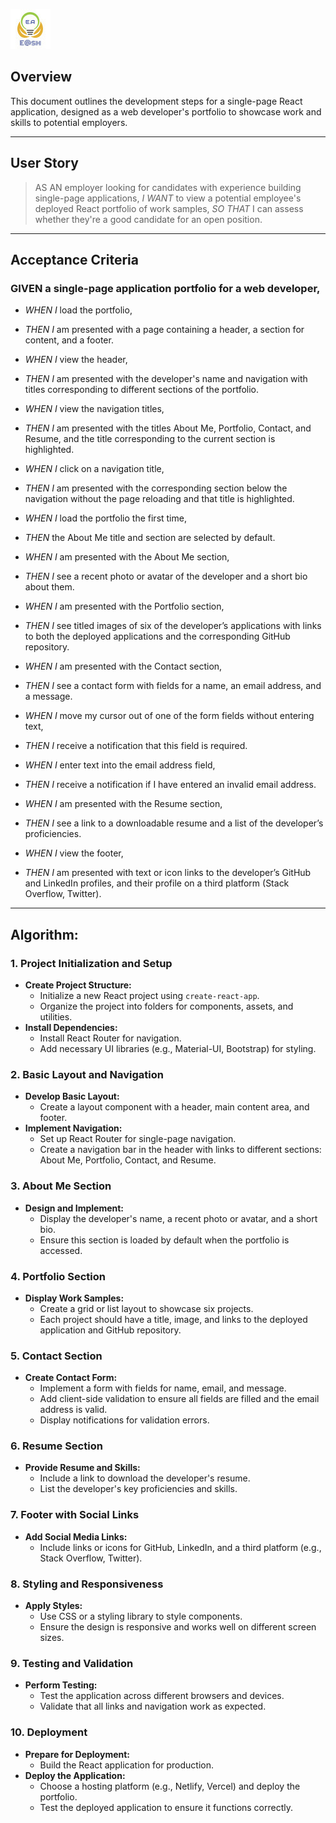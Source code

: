 ![Ehsan@sh](../../public/Favicon.ico)

## Overview
This document outlines the development steps for a single-page React application, designed as a web developer's portfolio to showcase work and skills to potential employers.

---

## User Story

>AS AN employer looking for candidates with experience building single-page applications,
>*I WANT* to view a potential employee's deployed React portfolio of work samples,
>*SO THAT* I can assess whether they're a good candidate for an open position.

---

## Acceptance Criteria

### GIVEN a single-page application portfolio for a web developer,

- *WHEN I* load the portfolio,
- *THEN I* am presented with a page containing a header, a section for content, and a footer.

- *WHEN I* view the header,
- *THEN I* am presented with the developer's name and navigation with titles corresponding to different sections of the portfolio.

- *WHEN I* view the navigation titles,
- *THEN I* am presented with the titles About Me, Portfolio, Contact, and Resume, and the title corresponding to the current section is highlighted.

- *WHEN I* click on a navigation title,
- *THEN I* am presented with the corresponding section below the navigation without the page reloading and that title is highlighted.

- *WHEN I* load the portfolio the first time,
- *THEN* the About Me title and section are selected by default.

- *WHEN I* am presented with the About Me section,
- *THEN I* see a recent photo or avatar of the developer and a short bio about them.

- *WHEN I* am presented with the Portfolio section,
- *THEN I* see titled images of six of the developer’s applications with links to both the deployed applications and the corresponding GitHub repository.

- *WHEN I* am presented with the Contact section,
- *THEN I* see a contact form with fields for a name, an email address, and a message.

- *WHEN I* move my cursor out of one of the form fields without entering text,
- *THEN I* receive a notification that this field is required.

- *WHEN I* enter text into the email address field,
- *THEN I* receive a notification if I have entered an invalid email address.

- *WHEN I* am presented with the Resume section,
- *THEN I* see a link to a downloadable resume and a list of the developer’s proficiencies.

- *WHEN I* view the footer,
- *THEN I* am presented with text or icon links to the developer’s GitHub and LinkedIn profiles, and their profile on a third platform (Stack Overflow, Twitter). 

---

## Algorithm:

### 1. Project Initialization and Setup
- **Create Project Structure:**
  - Initialize a new React project using `create-react-app`.
  - Organize the project into folders for components, assets, and utilities.
- **Install Dependencies:**
  - Install React Router for navigation.
  - Add necessary UI libraries (e.g., Material-UI, Bootstrap) for styling.

### 2. Basic Layout and Navigation
- **Develop Basic Layout:**
  - Create a layout component with a header, main content area, and footer.
- **Implement Navigation:**
  - Set up React Router for single-page navigation.
  - Create a navigation bar in the header with links to different sections: About Me, Portfolio, Contact, and Resume.

### 3. About Me Section
- **Design and Implement:**
  - Display the developer's name, a recent photo or avatar, and a short bio.
  - Ensure this section is loaded by default when the portfolio is accessed.

### 4. Portfolio Section
- **Display Work Samples:**
  - Create a grid or list layout to showcase six projects.
  - Each project should have a title, image, and links to the deployed application and GitHub repository.

### 5. Contact Section
- **Create Contact Form:**
  - Implement a form with fields for name, email, and message.
  - Add client-side validation to ensure all fields are filled and the email address is valid.
  - Display notifications for validation errors.

### 6. Resume Section
- **Provide Resume and Skills:**
  - Include a link to download the developer's resume.
  - List the developer's key proficiencies and skills.

### 7. Footer with Social Links
- **Add Social Media Links:**
  - Include links or icons for GitHub, LinkedIn, and a third platform (e.g., Stack Overflow, Twitter).

### 8. Styling and Responsiveness
- **Apply Styles:**
  - Use CSS or a styling library to style components.
  - Ensure the design is responsive and works well on different screen sizes.

### 9. Testing and Validation
- **Perform Testing:**
  - Test the application across different browsers and devices.
  - Validate that all links and navigation work as expected.

### 10. Deployment
- **Prepare for Deployment:**
  - Build the React application for production.
- **Deploy the Application:**
  - Choose a hosting platform (e.g., Netlify, Vercel) and deploy the portfolio.
  - Test the deployed application to ensure it functions correctly.
